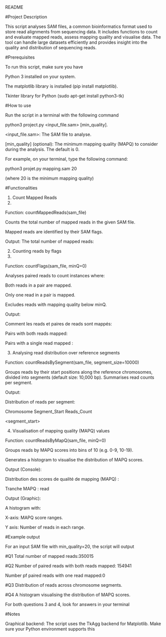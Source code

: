 README

#Project Description

This script analyses SAM files, a common bioinformatics format used to store read alignments from sequencing data. It includes functions to count and evaluate mapped reads, assess mapping quality and   visualise data. The tool can handle large datasets efficiently and provides insight into the quality and distribution of sequencing reads.





#Prerequisites

To run this script, make sure you have

Python 3 installed on your system.

The matplotlib library is installed (pip install matplotlib).

Tkinter library for Python (sudo apt-get install python3-tk)





#How to use

Run the script in a terminal with the following command

python3 project.py <input_file.sam> [min_quality].

<input_file.sam>: The SAM file to analyse.

[min_quality] (optional): The minimum mapping quality (MAPQ) to consider during the analysis. The default is 0.

For example, on your terminal, type the following command:

python3 projet.py mapping.sam 20

(where 20 is the minimum mapping quality)





#Functionalities

1. Count Mapped Reads
2. 
Function: countMappedReads(sam_file)

Counts the total number of mapped reads in the given SAM file.

Mapped reads are identified by their SAM flags.

Output: The total number of mapped reads: <count>


2. Counting reads by flags
3. 
Function: countFlags(sam_file, minQ=0)

Analyses paired reads to count instances where:

Both reads in a pair are mapped.

Only one read in a pair is mapped.

Excludes reads with mapping quality below minQ.

Output:

Comment les reads et paires de reads sont mappés:

Pairs with both reads mapped: <count>

Pairs with a single read mapped : <count>


3. Analysing read distribution over reference segments
   
Function: countReadsBySegment(sam_file, segment_size=10000)

Groups reads by their start positions along the reference chromosomes, divided into segments (default size: 10,000 bp).
Summarises read counts per segment.


Output:

Distribution of reads per segment:

Chromosome Segment_Start Reads_Count

<chromosome> <segment_start> <count> 


4. Visualisation of mapping quality (MAPQ) values
   
Function: countReadsByMapQ(sam_file, minQ=0)

Groups reads by MAPQ scores into bins of 10 (e.g. 0-9, 10-19).

Generates a histogram to visualise the distribution of MAPQ scores.

Output (Console):

Distribution des scores de qualité de mapping (MAPQ) :

Tranche MAPQ <range>: <count> read

Output (Graphic):

A histogram with:

X-axis: MAPQ score ranges.

Y axis: Number of reads in each range.




#Example output

For an input SAM file with min_quality=20, the script will output

#Q1 Total number of mapped reads:350015

#Q2 Number of paired reads with both reads mapped: 154941

Number pf paired reads with one read mapped:0

#Q3 Distribution of reads across chromosome segments.

#Q4 A histogram visualising the distribution of MAPQ scores.

For both questions 3 and 4, look for answers in your terminal




#Notes

Graphical backend: The script uses the TkAgg backend for Matplotlib. Make sure your Python environment supports this




